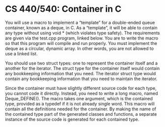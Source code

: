 # CS 440/540: Container in C

You will use a macro to implement a “template” for a double-ended queue container, known as a deque, in C. As a “template”, it will be able to contain any type without using void * (which violates type safety). The requirements are given via the test.cpp program, linked below. You are to write the macro so that this program will compile and run properly. You must implement the deque as a circular, dynamic array. In other words, you are not allowed to use a linked list.

You should use two struct types: one to represent the container itself and a another for the iterator. The struct type for the container itself would contain any bookkeeping information that you need. The iterator struct type would contain any bookkeeping information that you need to maintain the iterator.

Since the container must have slightly different source code for each type, you cannot code it directly. Instead, you need to write a long macro, named Deque_DEFINE(). The macro takes one argument, which is the contained type, provided as a typedef if it is not already single word. This macro will contain all the definitions needed for the container. By making the name of the contained type part of the generated classes and functions, a separate instance of the source code is generated for each contained type.
